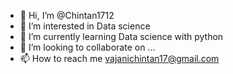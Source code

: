 - 👋 Hi, I’m @Chintan1712
- 👀 I’m interested in Data science
- 🌱 I’m currently learning Data science with python
- 💞️ I’m looking to collaborate on ...
- 📫 How to reach me vajanichintan17@gmail.com

<!---
Chintan1712/Chintan1712 is a ✨ special ✨ repository because its `README.md` (this file) appears on your GitHub profile.
You can click the Preview link to take a look at your changes.
--->

